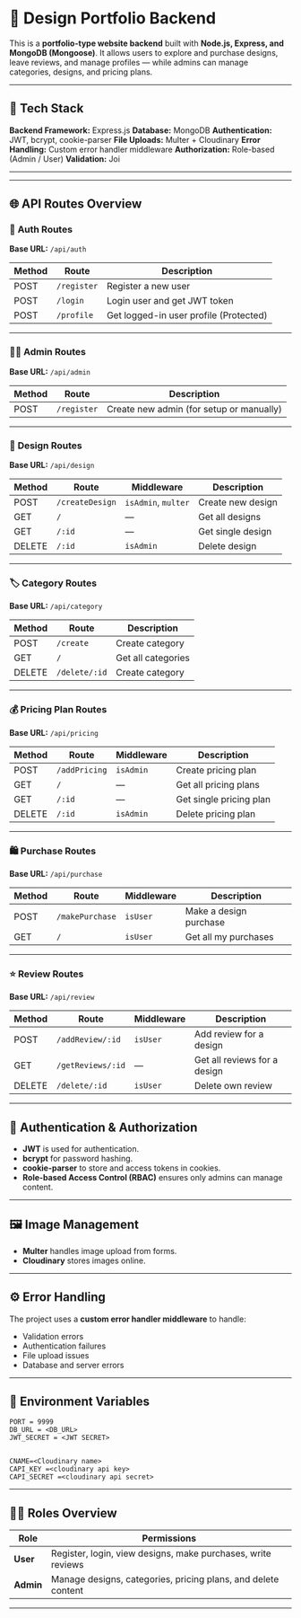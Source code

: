 # 🎨 Design Portfolio Backend

This is a **portfolio-type website backend** built with **Node.js, Express, and MongoDB (Mongoose)**.
It allows users to explore and purchase designs, leave reviews, and manage profiles — while admins can manage categories, designs, and pricing plans.

---

## 🚀 Tech Stack

**Backend Framework:** Express.js
**Database:** MongoDB
**Authentication:** JWT, bcrypt, cookie-parser
**File Uploads:** Multer + Cloudinary
**Error Handling:** Custom error handler middleware
**Authorization:** Role-based (Admin / User)
**Validation:** Joi

---


---

## 🌐 API Routes Overview

### 🔑 **Auth Routes**

**Base URL:** `/api/auth`

| Method | Route       | Description                            |
| ------ | ----------- | -------------------------------------- |
| POST   | `/register` | Register a new user                    |
| POST   | `/login`    | Login user and get JWT token           |
| POST   | `/profile`  | Get logged-in user profile (Protected) |

---

### 🧑‍💼 **Admin Routes**

**Base URL:** `/api/admin`

| Method | Route       | Description                              |
| ------ | ----------- | ---------------------------------------- |
| POST   | `/register` | Create new admin (for setup or manually) |

---

### 🎨 **Design Routes**

**Base URL:** `/api/design`

| Method | Route           | Middleware          | Description       |
| ------ | --------------- | ------------------- | ----------------- |
| POST   | `/createDesign` | `isAdmin`, `multer` | Create new design |
| GET    | `/`             | —                   | Get all designs   |
| GET    | `/:id`          | —                   | Get single design |
| DELETE | `/:id`          | `isAdmin`           | Delete design     |

---

### 🏷️ **Category Routes**

**Base URL:** `/api/category`

| Method | Route         | Description        |
| ------ | ------------- | ------------------ |
| POST   | `/create`     | Create category    |
| GET    | `/`           | Get all categories |
| DELETE | `/delete/:id` | Create category    |

---

### 💰 **Pricing Plan Routes**

**Base URL:** `/api/pricing`

| Method | Route         | Middleware | Description             |
| ------ | ------------- | ---------- | ----------------------- |
| POST   | `/addPricing` | `isAdmin`  | Create pricing plan     |
| GET    | `/`           | —          | Get all pricing plans   |
| GET    | `/:id`        | —          | Get single pricing plan |
| DELETE | `/:id`        | `isAdmin`  | Delete pricing plan     |

---

### 🛍️ **Purchase Routes**

**Base URL:** `/api/purchase`

| Method | Route           | Middleware | Description            |
| ------ | --------------- | ---------- | ---------------------- |
| POST   | `/makePurchase` | `isUser`   | Make a design purchase |
| GET    | `/`             | `isUser`   | Get all my purchases   |

---

### ⭐ **Review Routes**

**Base URL:** `/api/review`

| Method | Route             | Middleware | Description                  |
| ------ | ----------------- | ---------- | ---------------------------- |
| POST   | `/addReview/:id`  | `isUser`   | Add review for a design      |
| GET    | `/getReviews/:id` | —          | Get all reviews for a design |
| DELETE | `/delete/:id`     | `isUser`   | Delete own review            |

---

## 🔐 Authentication & Authorization

- **JWT** is used for authentication.
- **bcrypt** for password hashing.
- **cookie-parser** to store and access tokens in cookies.
- **Role-based Access Control (RBAC)** ensures only admins can manage content.

---

## 🖼️ Image Management

- **Multer** handles image upload from forms.
- **Cloudinary** stores images online.

---

## ⚙️ Error Handling

The project uses a **custom error handler middleware** to handle:

- Validation errors
- Authentication failures
- File upload issues
- Database and server errors

---

## 🧩 Environment Variables

```
PORT = 9999
DB_URL = <DB_URL>
JWT_SECRET = <JWT SECRET>


CNAME=<Cloudinary name>
CAPI_KEY =<cloudinary api key>
CAPI_SECRET =<cloudinary api secret>
```

---

## 🧑‍💻 Roles Overview

| Role      | Permissions                                                   |
| --------- | ------------------------------------------------------------- |
| **User**  | Register, login, view designs, make purchases, write reviews  |
| **Admin** | Manage designs, categories, pricing plans, and delete content |

---
